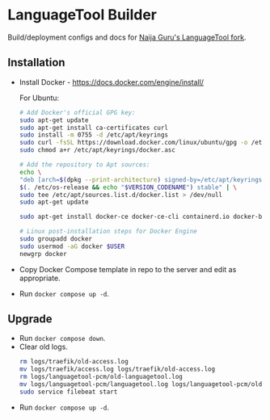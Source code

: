 # LanguageTool Builder
Build/deployment configs and docs for [Naija Guru's LanguageTool fork](https://github.com/Naija-Guru/languagetool).

## Installation
- Install Docker - https://docs.docker.com/engine/install/
    
    For Ubuntu:
    ```sh
    # Add Docker's official GPG key:
    sudo apt-get update
    sudo apt-get install ca-certificates curl
    sudo install -m 0755 -d /etc/apt/keyrings
    sudo curl -fsSL https://download.docker.com/linux/ubuntu/gpg -o /etc/apt/keyrings/docker.asc
    sudo chmod a+r /etc/apt/keyrings/docker.asc

    # Add the repository to Apt sources:
    echo \
    "deb [arch=$(dpkg --print-architecture) signed-by=/etc/apt/keyrings/docker.asc] https://download.docker.com/linux/ubuntu \
    $(. /etc/os-release && echo "$VERSION_CODENAME") stable" | \
    sudo tee /etc/apt/sources.list.d/docker.list > /dev/null
    sudo apt-get update

    sudo apt-get install docker-ce docker-ce-cli containerd.io docker-buildx-plugin docker-compose-plugin

    # Linux post-installation steps for Docker Engine
    sudo groupadd docker
    sudo usermod -aG docker $USER
    newgrp docker
    ```
- Copy Docker Compose template in repo to the server and edit as appropriate.
- Run `docker compose up -d`.

## Upgrade
- Run `docker compose down`.
- Clear old logs.
    ```sh
    rm logs/traefik/old-access.log
    mv logs/traefik/access.log logs/traefik/old-access.log
    rm logs/languagetool-pcm/old-languagetool.log
    mv logs/languagetool-pcm/languagetool.log logs/languagetool-pcm/old-languagetool.log
    sudo service filebeat start
    ```
- Run `docker compose up -d`.
